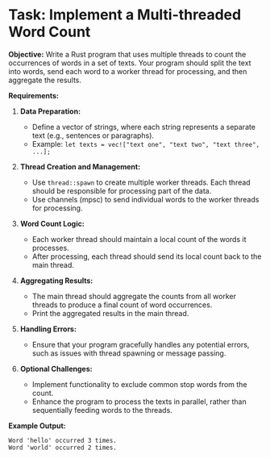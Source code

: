# Task: Implement a Multi-threaded Word Count

**Objective:**
Write a Rust program that uses multiple threads to count the occurrences of words in a set of texts. Your program should split the text into words, send each word to a worker thread for processing, and then aggregate the results.

**Requirements:**

1. **Data Preparation:**

   - Define a vector of strings, where each string represents a separate text (e.g., sentences or paragraphs).
   - Example: `let texts = vec!["text one", "text two", "text three", ...];`

2. **Thread Creation and Management:**

   - Use `thread::spawn` to create multiple worker threads. Each thread should be responsible for processing part of the data.
   - Use channels (mpsc) to send individual words to the worker threads for processing.

3. **Word Count Logic:**

   - Each worker thread should maintain a local count of the words it processes.
   - After processing, each thread should send its local count back to the main thread.

4. **Aggregating Results:**

   - The main thread should aggregate the counts from all worker threads to produce a final count of word occurrences.
   - Print the aggregated results in the main thread.

5. **Handling Errors:**

   - Ensure that your program gracefully handles any potential errors, such as issues with thread spawning or message passing.

6. **Optional Challenges:**
   - Implement functionality to exclude common stop words from the count.
   - Enhance the program to process the texts in parallel, rather than sequentially feeding words to the threads.

**Example Output:**

```
Word 'hello' occurred 3 times.
Word 'world' occurred 2 times.

```
